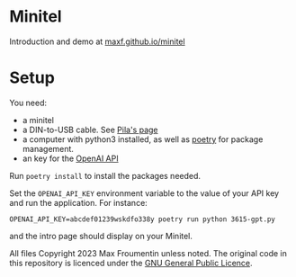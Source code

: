 # Minitel


Introduction and demo at [maxf.github.io/minitel](maxf.github.io/minitel)

# Setup

You need:
- a minitel
- a DIN-to-USB cable. See [Pila's page](https://pila.fr/wordpress/?p=361)
- a computer with python3 installed, as well as [poetry](https://python-poetry.org/) for package management.
- an key for the [OpenAI API](https://openai.com/blog/openai-api)

Run `poetry install` to install the packages needed.

Set the `OPENAI_API_KEY` environment variable to the value of your API key and run the application. For instance:

```
OPENAI_API_KEY=abcdef01239wskdfo338y poetry run python 3615-gpt.py
```

and the intro page should display on your Minitel.




All files Copyright 2023 Max Froumentin unless noted.
The original code in this repository is licenced under the
[GNU General Public Licence](./COPYING.txt).
